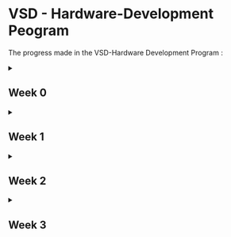 # VSD - Hardware-Development Peogram
The progress made in the VSD-Hardware Development Program :
<details>
     <summary>
          <h2 id = 'Week 0'>Week 0</h2>
     </summary>
     Installation in UBUNTU
     <h3>System Information</h3>
     <ol>
          <li>OS: Ubuntu 22.04<br></li>
          <li>RAM: 8 GB<br></li>
          <li>Storage: 40 GB<br></li>
     </ol>
     <h3>Yosys</h3>
     Commands to install Yosys are as follows:
     
     ```
     sudo apt-get update
     git clone https://github.com/YosysHQ/yosys.git
     cd yosys
     sudo apt install make
     sudo apt-get install build-essential clang bison flex \
               libreadline-dev gawk tcl-dev libffi-dev git \
               graphviz xdot pkg-config python3 libboost-system-dev \
               libboost-python-dev libboost-filesystem-dev zlib1g-dev
     make config-gcc
     make 
     sudo make install
     ```

Successful installation of Yosys:
![yosys](https://github.com/SRINETHIR/Hardware-Design/assets/141196086/e9448497-7562-479f-b50e-dd6982d35ef0) 

<h3>GTKWave</h3>
Commands to install GTKWave are as follows:

```
sudo apt-get update
sudo apt install gtkwave
```

Successful installation of Gtkwave:
![GTKwave](https://github.com/SRINETHIR/Hardware-Design/assets/141196086/8808c5c5-11b5-448b-956a-29be9d0e0950)


<h3>iverilog</h3>
Commands to install iverilog are as follows:

```
sudo apt-get update
sudo apt-get install iverilog
```

Successful installation of iverilog:
![iverilog](https://github.com/SRINETHIR/Hardware-Design/assets/141196086/5835b475-6784-426a-aefa-0f1f47c2b5b8)

</details>

<details>
     <summary>
          <h2 id = 'Week 1'>Week 1</h2>
     </summary>
     <h3>Day 1</h3>
     
____

Stimulation of a 2x1 MUX using iverilog and synthesis of the MUX is done using Yosys. The simulation results of the MUX is plotted with a tool called gtkwave. Gtkwave tools use the vcd (value changing dump) file to get the simulation results.
<details>
     <summary>
          <h4 id = 'Simulation'>Simulation</h4>
     </summary>
     
Commands to simulate the RTL Design and plot it
     
     
```
iverilog  <name of verilog file: good_mux.v> <Name of the test bench: tb_good_mux.v>
./a.out
gtkwave <Nmae of vcd file: tb_good_mux.vcd>
```

<h4>iverilog</h4>

![1_good_mux_iverilog](https://github.com/SRINETHIR/Hardware-Design/assets/141196086/72636cbd-8991-42b1-a415-6faf9854598e)

<h4>gtkwave</h4>

![2_good_mux_gtkwave](https://github.com/SRINETHIR/Hardware-Design/assets/141196086/256eb1a8-8b87-4e63-9669-5dd08749d3e9)

</details>

<details>
     <summary>
          <h4 id = 'Synthesis'>Synthesis</h4>
     </summary>

<h4>Synthesis using Yosys</h4>
Yosys is a synthesizer used to convert the RTL Design to a netlist.<br>
Commands to synthesize and generate the netlist.

```
read_liberty -lib <path to .lib file>
read_verilog <Verilog file name>
synth -top <module name that has to be synthesised>
abc -liberty <path to .lib file>
```

Synthesized design of the good mux

![3_logic design good mux](https://github.com/SRINETHIR/Hardware-Design/assets/141196086/4c5bb1c7-cd8f-44f0-a31a-32185190d91c)

Commands to generate the netlist of good mux

```
write_verilog <name of the netlist to be generated.v>
write_verilog -noattr <name of the netlist to be generated.v>
```

![4_netlist good mux](https://github.com/SRINETHIR/Hardware-Design/assets/141196086/7e9bb20d-2b28-4fbd-9b08-d78a98e7c58f)

</details>

<h3>Day 2</h3>

____

Synthesis of multimodule file – with 2 submodules.<br><br>
Synthesis is important at the submodule level for 2 major reasons:
<ol>
          <li>When there is a presence of multiple instantiations of the same component, then the module is synthesized a single time and replicated multiple times in the top and need not be synthesized multiple times. Hence, this helps to save time.<br></li>
          <li>Dive and conquer – A massive device is divided into small units and given to the synthesizer tool which gives out the optimized netlist which is then placed together on the top layer. <br></li>
 </ol>

Hierarchical design – the design is constituted of submodules and the hierarchy is preserved

<details>
     <summary>
          <h4 id = 'Synthesis of Multiple Modules'> Synthesis of Multiple Modules <h4>
     </summary>

Commands used to Synthesize multiple modules hierarchical design:

```
read_liberty -lib <path to the .lib file>
read_verilog <name of the Verilog file>
synth_top <name given>
abc -liberty <path to the .lib file>
show <name given>
```

Hierarchical design generated 

![5_multimodule synth](https://github.com/SRINETHIR/Hardware-Design/assets/141196086/4af7455b-d730-44f8-bc94-60155dc21db0)

Generating a netlist for the hierarchical design

Command to generate the netlist of the hierarchical design
```
write_verilog -noattr <name given>
!vim <name given>
```

Netlist 

![6_multimodule netlist](https://github.com/SRINETHIR/Hardware-Design/assets/141196086/9c23125b-a53e-4afa-8211-5e877a468f8c)

</details>

<details>
     <summary>
          <h4 id = 'Synthesizing flattened multiple module'> Synthesizing flattened multiple module <h4>
     </summary>

Flattened design generation
Commands to flatten the design generated

```
flatten
show
```
Flattened Design:

![7_multimoduled_flatten](https://github.com/SRINETHIR/Hardware-Design/assets/141196086/73506e63-c6d9-496d-825b-7c77b8ebe9ed)

Commands to flatten and generate the flattened netlist

```
write_verilog -noattr <given name: multiple_modules_flat.v>
!vim <given name: multiple_modules_flat.v>
```

Flattened netlist

![7_multimoduled_flatten_netlist](https://github.com/SRINETHIR/Hardware-Design/assets/141196086/b708604b-18b3-4569-8941-2ba31cbfcae5)

</details>

<details>
     <summary>
          <h4 id = 'Sub module level synthesis'> Sub module level synthesis <h4>
     </summary>

Commands to synthesized design of sub-module:

```
read_liberty -lib <path to .lib file>
read_verilog <name of the verilog file>
synth -top sub_module1
abc -liberty  <path to .lib file>
show
```

Generated design of the submodule:

![8_submodule1_design](https://github.com/SRINETHIR/Hardware-Design/assets/141196086/a7b831aa-d032-4104-b5b8-19bd874fbb09)


</details>

<details>
     <summary>
          <h4 id = 'Simulation of Asynchronous reset'> Simulation of Asynchronous reset <h4>
     </summary>

Commands to simulate Asynchronous reset:

```
iverilog <Name of Verilog file: dff_asyncres.v Name of testbench: tb_dff_asyncres.v>
./a.out
gtkwave <Name of the vcd file: tb_dff_asyncres.vcd>

```

Plot for the simulation of Asynchronous reset:

![4_dff_asyncres_simulation](https://github.com/SRINETHIR/Hardware-Design/assets/141196086/6a07bf59-f8be-4366-a41e-2c72ee9fffa0)

</details>

<details>
     <summary>
          <h4 id = 'Simulation of Asynchronous set'> Simulation of Asynchronous set <h4>
     </summary>

Commands to simulate Asynchronous set:

```
iverilog <Name of Verilog file: dff_async_set.v Name of testbench: tb_dff_async_set.v>
./a.out
gtkwave <Name of the vcd file: tb_dff_async_set.vcd>

```

Plot for the simulation of the Asynchronous set:

![5_dff_async_set_simulation](https://github.com/SRINETHIR/Hardware-Design/assets/141196086/ff1f1381-111f-4fef-90d4-f0d0110a2a8e)

</details>

<details>
     <summary>
          <h4 id = 'Simulation of Synchronous reset'> Simulation of Synchronous reset <h4>
     </summary>

Commands to simulate Synchronous reset:

```
iverilog <Name of Verilog file: dff_syncres.v Name of testbench: tb_dff_syncres.v>
./a.out
gtkwave <Name of the vcd file: tb_dff_syncres.vcd>

```

Plot for the simulation of the Synchronous reset:

![6_dff_syncres_simulation](https://github.com/SRINETHIR/Hardware-Design/assets/141196086/85e9a1ee-7b5d-414d-8184-e25ed0ec8882)

</details>

<details>
     <summary>
          <h4 id = 'Synthesis of Asynchronous reset'> Synthesis of Asynchronous reset <h4>
     </summary>

Commands to simulate Asynchronous reset:

```
read_liberty <path to .lib file>
read_verilog -lib <name of Verilog file: dff_asyncres.v>
synth -top <Name given: dff_asyncres>
dfflibmap -liberty <path to .lib file>
abc -liberty <path to .lib file>
show

```

Design of the Asynchronous reset:

![1_dff_asyncres](https://github.com/SRINETHIR/Hardware-Design/assets/141196086/a304689a-b89e-46e6-a3df-51751f72f5a9)

</details>

<details>
     <summary>
          <h4 id = 'Synthesis of Asynchronous set'> Synthesis of Asynchronous set <h4>
     </summary>

Commands to simulate Asynchronous set:

```
read_liberty <path to .lib file>
read_verilog  -lib <name of Verilog file: dff_async_set.v>
synth -top <Name given: dff_async_set.v >
dfflibmap -liberty <path to .lib file>
abc -liberty <path to .lib file>
show

```

Design of the Asynchronous set:

![2_dff_async_set](https://github.com/SRINETHIR/Hardware-Design/assets/141196086/fd083ad5-5e68-4301-a5d9-03fde722f728)

</details>


<details>
     <summary>
          <h4 id = 'Synthesis of Synchronous reset'> Synthesis of Synchronous reset <h4>
     </summary>

Commands to simulate Synchronous reset:

```
read_liberty <path to .lib file>
read_verilog  -lib <name of Verilog file: dff_async_set.v>
synth -top <Name given: dff_async_set.v >
dfflibmap -liberty <path to .lib file>
abc -liberty <path to .lib file>
show

```

Design of the Synchronous reset:

![3_dff_syncres](https://github.com/SRINETHIR/Hardware-Design/assets/141196086/1bfcc4be-6d3b-4628-8d5c-d3347ff453e3)

</details>
</details>

<details>
     <summary>
          <h2 id = 'Week 2'>Week 2</h2>
     </summary>
          
<h3>Day 3</h3>
     
____

Any logic can be optimized to save the design's power and area. The logic available is generally combinational or sequential based on the components used. Techniques used to optimize combinational logic include constant propagation and boolean logic optimization techniques like K Map and Quine McKlusky.
<br>
<br>
<ol>
     <li> Constant Propagation (direct optimizarion) <br></li>
     <li> Boolean logic optimization <br></li>
     <ul>
          <li> K -Map </li>
          <li> Quine Mcklusky </li>
     </ul>
     </ol>
The sequential logic optimization techniques are majorly divided into Basic and advanced. Sequential constant propagation is one of the basic sequential logic optimizations. Whereas the advanced sequential logic optimization includes state optimization, retiring, and sequential logic cloning.
<br>
<ol>
     <li> Basic sequential logic optimization <br></li>
     <ul>
          <li> Sequential constant propagation - the flop always propagates a constant called the sequential propagation constant when the clock is also involved. </li>
     </ul>
     <li> Advanced sequential logic optimization <br></li>
     <ul>
          <li> State Optimization - Optimization of unused states </li>
          <li> Retiming - Splitting and pushing the combinational logic to decrease timings and increase the frequency. </li>
          <li> Sequential logic cloning - Physical aware synthesis to obtain an optimized floor plan. </li>
     </ul>
     </ol>

<details>
     <summary>
          <h4 id = 'Optimization of opt_check.v'> Optimization of opt_check.v <h4>
     </summary>

Commands to optimize opt_check.v:

```
yosys
read_liberty -lib <path to .lib file>
read_verilog <Name of Verilog file: opt_check.v>
synth -top <Given name: opt_check>
opt_clean -purge
abc -liberty <path to .lib file> 
show

```

Design of optimized opt_check.v:

![1_opt_check](https://github.com/SRINETHIR/Hardware-Design/assets/141196086/87a089aa-0d71-498f-9cb5-9d48bcaab02b)

The design of the opt_check is optimized by only using a 2 input and gate.

</details>

<details>
     <summary>
          <h4 id = 'Optimization of opt_check2.v'> Optimization of opt_check2.v <h4>
     </summary>

Commands to optimize opt_check2.v:

```
yosys
read_liberty -lib <path to .lib file>
read_verilog <Name of Verilog file: opt_check2.v>
synth -top <Given name: opt_check2>
opt_clean -purge
abc -liberty <path to .lib file> 
show

```

Design of optimized opt_check2.v:

![2_opt_check2](https://github.com/SRINETHIR/Hardware-Design/assets/141196086/5528b3f4-1398-48ba-a94f-f60a88a2f339)

The design of the opt_check2 is optimized by only using a 2 input or gate.


</details>

<details>
     <summary>
          <h4 id = 'Optimization of opt_check3.v'> Optimization of opt_check3.v <h4>
     </summary>

Commands to optimize opt_check3.v:

```
yosys
read_liberty -lib <path to .lib file>
read_verilog <Name of Verilog file: opt_check3.v>
synth -top <Given name: opt_check3>
opt_clean -purge
abc -liberty <path to .lib file> 
show

```

Design of optimized opt_check3.v:

![3_opt_check3](https://github.com/SRINETHIR/Hardware-Design/assets/141196086/7a5abb34-f41c-4723-bf93-67cfe91d6da9)

The design of the opt_check3 is optimized by only using a 3 input and gate.

</details>

<details>
     <summary>
          <h4 id = 'Optimization of opt_check4.v'> Optimization of opt_check4.v <h4>
     </summary>

Commands to optimize opt_check4.v:

```
yosys
read_liberty -lib <path to .lib file>
read_verilog <Name of Verilog file: opt_check4.v>
synth -top <Given name: opt_check4>
opt_clean -purge
abc -liberty <path to .lib file> 
show

```

Design of optimized opt_check4.v:

![4_opt_check4](https://github.com/SRINETHIR/Hardware-Design/assets/141196086/7aba50b4-62fb-46ca-93ca-7bcb2dcd83eb)

The design of the opt_check4 is optimized by only using a 2-input xor gate.

</details>

<details>
     <summary>
          <h4 id = 'Optimization of multiple_module_opt.v'> Optimization of multiple_module_opt.v <h4>
     </summary>

Commands to optimize multiple_module_opt.v:

```
yosys
read_liberty -lib <path to .lib file>
read_verilog <Name of Verilog file: multiple_module_opt.v>
synth -top <Given name: multiple_module_opt>
flatten
opt_clean -purge
abc -liberty <path to .lib file> 
show

```

Design of optimized multiple_module_opt.v:

![5_multiple_module_opt](https://github.com/SRINETHIR/Hardware-Design/assets/141196086/70938d69-d6de-443e-9604-e5e098e9de3b)

The design of the multiple_module_opt is optimized by only using a 2-input and gate and or gate.

</details>

<details>
     <summary>
          <h4 id = 'Optimization of multiple_module_opt2.v'> Optimization of multiple_module_opt2.v <h4>
     </summary>

Commands to optimize multiple_module_opt2.v:

```
yosys
read_liberty -lib <path to .lib file>
read_verilog <Name of Verilog file: multiple_module_opt2.v>
synth -top <Given name: multiple_module_opt2>
flatten
opt_clean -purge
abc -liberty <path to .lib file> 
show

```

Design of optimized multiple_module_opt2.v:

![6_multiple_module_opt2](https://github.com/SRINETHIR/Hardware-Design/assets/141196086/97e9eba5-b9a6-4997-8193-b35f87fbadf3)

The design of the multiple_module_opt2 is optimized by using no standard cells.

</details>

<details>
     <summary>
          <h4 id = 'Simulation of optimized dff_const1.v'> Simulation of optimized dff_const1.v <h4>
     </summary>

Commands to Simulation of optimized dff_const1.v:

```
iverilog <Name of verilog file: dff_const1.v Name of testbench: tb_dff_const1.v>
./a.out
gtkwave <Nmae of vcd file: tb_dff_const1.vcd>

```

Plot of optimized dff_const1.v:
From the plot, we can see that once the reset is low, Q waits for the next rising edge of the clock to change.

![1_simulation_const1](https://github.com/SRINETHIR/Hardware-Design/assets/141196086/5f2bb628-e43c-4624-a822-14066ab676dd)

</details>

<details>
     <summary>
          <h4 id = 'Synthesis of optimized dff_const1.v'> Synthesis of optimized dff_const1.v <h4>
     </summary>

Commands to Synthesis of optimized dff_const1.v:

```
yosys
read_liberty -lib <path to .lib file>
read_verilog <Name of verilog file: dff_const1.v>
synth -top <Given name: dff_const1>
dfflibmap -liberty <path to .lib file>
abc -liberty <path to .lib file>
show

```

Design of optimized dff_const1.v:

![2_synthesis_const1](https://github.com/SRINETHIR/Hardware-Design/assets/141196086/0bbb9afc-93ad-488e-a0ee-bd94a565fc04)

</details>

<details>
     <summary>
          <h4 id = 'Simulation of optimized dff_const2.v'> Simulation of optimized dff_const2.v <h4>
     </summary>

Commands to Simulation of optimized dff_const2.v:

```
iverilog <Name of verilog file: dff_const2.v Name of testbench: tb_dff_const2.v>
./a.out
gtkwave <Nmae of vcd file: tb_dff_const2.vcd>

```

Plot of optimized dff_const2.v:
From the plot, we can see that remains high regardless of the changes in reset and clock. This is because the clock has no rising edge once the reset goes low from high.

![3_simulation_const2](https://github.com/SRINETHIR/Hardware-Design/assets/141196086/c3d4f977-925c-4252-a4b0-24c73549bbc6)

</details>

<details>
     <summary>
          <h4 id = 'Synthesis of optimized dff_const2.v'> Synthesis of optimized dff_const2.v <h4>
     </summary>

Commands to Synthesis of optimized dff_const2.v:

```
yosys
read_liberty -lib <path to .lib file>
read_verilog <Name of verilog file: dff_const2.v>
synth -top <Given name: dff_const2>
dfflibmap -liberty <path to .lib file>
abc -liberty <path to .lib file>
show

```

Design of optimized dff_const2.v:

![4_synthesis_const2](https://github.com/SRINETHIR/Hardware-Design/assets/141196086/7368ceeb-6cfe-44ea-888f-99857b97b79c)

</details>

<details>
     <summary>
          <h4 id = 'Simulation of optimized dff_const3.v'> Simulation of optimized dff_const3.v <h4>
     </summary>

Commands to Simulation of optimized dff_const3.v:

```
iverilog <Name of verilog file: dff_const3.v Name of testbench: tb_dff_const3.v>
./a.out
gtkwave <Nmae of vcd file: tb_dff_const3.vcd>

```

Plot of optimized dff_const3.v:
From the plot, we can infer that Q does not follow Q1 directly. In the rising edge of the clock, Q1 takes some delay(Tcq) hence the high signal of Q1 is detected lately resulting in Q becoming high in the next rising edge of the clock. Due to this there is an instantaneous drop of the signal Q.

![1_simulation_const3](https://github.com/SRINETHIR/Hardware-Design/assets/141196086/d9ed5d0f-dd4b-40fd-82ed-2205e94c03a0)

</details>

<details>
     <summary>
          <h4 id = 'Synthesis of optimized dff_const3.v'> Synthesis of optimized dff_const3.v <h4>
     </summary>

Commands to Synthesis of optimized dff_const3.v:

```
yosys
read_liberty -lib <path to .lib file>
read_verilog <Name of verilog file: dff_const3.v>
synth -top <Given name: dff_const3>
dfflibmap -liberty <path to .lib file>
abc -liberty <path to .lib file>
show

```

Design of optimized dff_const3.v:

![2_synthesis_const3](https://github.com/SRINETHIR/Hardware-Design/assets/141196086/c80cbf9d-272f-4d85-8b54-cd38a6c5d5ff)

</details>

<details>
     <summary>
          <h4 id = 'Simulation of optimized dff_const4.v'> Simulation of optimized dff_const4.v <h4>
     </summary>

Commands to Simulation of optimized dff_const4.v:

```
iverilog <Name of verilog file: dff_const4.v Name of testbench: tb_dff_const4.v>
./a.out
gtkwave <Nmae of vcd file: tb_dff_const4.vcd>

```

Plot of optimized dff_const4.v:
From the plot we can infer the Q and Q1 both remain high regardless of  clock and reset.

![3_simulation_const4](https://github.com/SRINETHIR/Hardware-Design/assets/141196086/bdfcc35d-3123-439f-b476-a1a5c186d055)

</details>

<details>
     <summary>
          <h4 id = 'Synthesis of optimized dff_const4.v'> Synthesis of optimized dff_const4.v <h4>
     </summary>

Commands to Synthesis of optimized dff_const4.v:

```
yosys
read_liberty -lib <path to .lib file>
read_verilog <Name of verilog file: dff_const4.v>
synth -top <Given name: dff_const4>
dfflibmap -liberty <path to .lib file>
abc -liberty <path to .lib file>
show

```

Design of optimized dff_const4.v:

![4_synthesis_const4](https://github.com/SRINETHIR/Hardware-Design/assets/141196086/63313dcc-137d-4cb6-98a3-21f9ce44fa96)

</details>

<details>
     <summary>
          <h4 id = 'Simulation of optimized dff_const5.v'> Simulation of optimized dff_const5.v <h4>
     </summary>

Commands to Simulation of optimized dff_const5.v:

```
iverilog <Name of verilog file: dff_const5.v Name of testbench: tb_dff_const5.v>
./a.out
gtkwave <Nmae of vcd file: tb_dff_const5.vcd>

```

Plot of optimized dff_const5.v:
From the plot, we can infer that Q1 becomes high from low as soon as the reset goes low from high. Q follows Q1 in the next rising edge of the clock.

![1_Simulation_const5](https://github.com/SRINETHIR/Hardware-Design/assets/141196086/90afcfaf-057e-489c-b087-0610e043d425)

</details>

<details>
     <summary>
          <h4 id = 'Synthesis of optimized dff_const5.v'> Synthesis of optimized dff_const5.v <h4>
     </summary>

Commands to Synthesis of optimized dff_const5.v:

```
yosys
read_liberty -lib <path to .lib file>
read_verilog <Name of verilog file: dff_const5.v>
synth -top <Given name: dff_const5>
dfflibmap -liberty <path to .lib file>
abc -liberty <path to .lib file>
show

```

Design of optimized dff_const5.v:
The design is optimized in such a way that it uses only one flipflop. We can see that only the last bit of the counter toggles and hence only one flipflop is used. The unused bits are completely optimized without using flipflop as it is not related to the primary inputs. Used output - count[0].

![2_Synthesis_const5](https://github.com/SRINETHIR/Hardware-Design/assets/141196086/ec72b940-b1b0-445d-a439-42e4e66eecaa)

</details>

<details>
     <summary>
          <h4 id = 'Synthesis of optimized counter_opt.v'> Synthesis of optimized counter_opt.v <h4>
     </summary>

Commands to Synthesis of optimized counter_opt.v:

```
yosys
read_liberty -lib <path to .lib file>
read_verilog <Name of verilog file: counter_opt.v>
synth -top <Given name: counter_opt>
dfflibmap -liberty <path to .lib file>
abc -liberty <path to .lib file>
show

```

Design of optimized counter_opt.v:
All the 3 flipflops are used and the optimized design is shown below

![1_sysnthesis_counteropt](https://github.com/SRINETHIR/Hardware-Design/assets/141196086/8ebe1e29-c2ca-4fbf-8835-9fc9966dd03b)

</details>

<details>
     <summary>
          <h4 id = 'Synthesis of optimized counter_opt2.v'> Synthesis of optimized counter_opt2.v <h4>
     </summary>

Commands to Synthesis of optimized counter_opt2.v:

```
yosys
read_liberty -lib <path to .lib file>
read_verilog <Name of verilog file: counter_opt2.v>
synth -top <Given name: counter_opt>
dfflibmap -liberty <path to .lib file>
abc -liberty <path to .lib file>
show

```

Design of optimized counter_opt2.v:

![2_sysnthesis_counteropt2](https://github.com/SRINETHIR/Hardware-Design/assets/141196086/96b5f583-e58c-4980-860c-850c27af60b9)

</details>

<h3>Day 4</h3>
     
____


GLS is a gate-level stimulus. A single testbench will align for both a design and a netlist.
GLS is used to check the logical correctness of a design after the synthesis. GLS used here don't consider delay annotations but generally, it is made sure that the timing of the design is met. The meaning of and, or and many other keywords used in the netlist is mentioned in the gate-level verilog models. GLS is used to verify the functionality of the design.
<br>
<br>
There are many reasons to verify the functionality of the design. One of the major reasons is synthesis and simulation mismatch.
Synthesis and simulation mismatch is mainly due to:
<ol>
     <li> Missing sensitivity test </li>
     <li> Blocking vs Non - Blocking assignments </li>
     <li> Non standard verilog coding </li>
</ol>

Due to this kind of mismatch in the network in synthesis and simulation, it is important to run GLS (Gate Level Synthesis) and match the expected outputs in the simulation. It had to be made sure that there is no synthesis - simulation mismatch due to the various above mentioned reasons.

<details>
     <summary>
          <h4 id = 'RTL Simulation of ternary_operator_mux.v'> RTL Simulation of ternary_operator_mux.v <h4>
     </summary>

Commands to RTL Simulation of ternary_operator_mux.v:

```
iverilog <Name of Verilog file: ternary_operator_mux.v> <Nmae of test bench: tb_ternary_operator_mux.v>
./a.out
gtkwave tb_ternary_operator_mux.vdc

```

Plot of RTL simulated ternary_operator_mux.v:
The plot depicts a 2x1 Mux. That is the output y takes the value of i0 when the select is low and the output y takes the value of i1 when the select is high.

![1_ternaryoperator_rtlsimulation](https://github.com/SRINETHIR/Hardware-Design/assets/141196086/92d12933-f0ed-49d4-b049-7091e19f0743)

</details>

<details>
     <summary>
          <h4 id = 'Synthesis of ternary_operator_mux.v'> Synthesis of ternary_operator_mux.v <h4>
     </summary>

Commands to Synthesis of ternary_operator_mux.v:

```
yosys
read_liberty <path to .lib file>
read_verilog <name of Verilog file: ternary_operator_mux.v>
synth -top <Given name: ternary_operator_mux>
abc -liberty <path to .lib file>
write_verilog -noattr <name of netlist: ternary_operator_mux_net.v>
show

```

Design of ternary_operator_mux.v:

![2_ternaryoperator_design](https://github.com/SRINETHIR/Hardware-Design/assets/141196086/9fd54f5f-2e67-4a06-87a5-591cae3f03de)

Generated netlist of ternary_operator_mux.v

![3_netlist_ternaryoperator](https://github.com/SRINETHIR/Hardware-Design/assets/141196086/68a3a65d-4ef3-401e-960c-5288c22c16ba)

</details>

<details>
     <summary>
          <h4 id = 'GLS Simulation of ternary_operator_mux.v'> GLS Simulation of ternary_operator_mux.v <h4>
     </summary>

Commands to GLS Simulation of ternary_operator_mux.v:

```
iverilog <Path to primitives.v file > <Path to sky130_fd_sc_hd__tt_025C_1v80.lib> <Name of netlist: ternary_operator_mux_net.v> <Name of testbench: tb_ternary_operator_mux.v>
./a.out
gtkwave tb_ternary_operator_mux.vdc

```

The plot of GLS simulated ternary_operator_mux.v:
We can observe the mismatch in the simulation.

![4_ternaryoperator_GLSsimulation](https://github.com/SRINETHIR/Hardware-Design/assets/141196086/e792915d-f8eb-4a56-a88c-5c344097578c)

</details>

<details>
     <summary>
          <h4 id = 'RTL Simulation of bad_mux.v'> RTL Simulation of bad_mux.v <h4>
     </summary>

Commands to RTL Simulation of bad_mux.v:

```
iverilog <Name of verilog file: bad_mux.v> <Name of testbench: tb_bad_mux.v>
./a.out
gtkwave <tb_bad_mux.vcd> 

```

Plot of RTL simulated bad_mux.v:

![1_RTLsimulation_badmux](https://github.com/SRINETHIR/Hardware-Design/assets/141196086/15b81bfc-5eb0-45f3-9e97-96e4a7092b90)

</details>

<details>
     <summary>
          <h4 id = 'Synthesis of bad_mux.v'> Synthesis of bad_mux.v <h4>
     </summary>

Commands to Synthesis of bad_mux.v:

```
yosys
read_liberty <path to .lib file>
read_verilog <name of Verilog file: bad_mux.v>
synth -top <Given name: bad_mux>
abc -liberty <path to .lib file>
write_verilog -noattr <name of netlist: bad_mux_net.v>
show

```

Design of bad_mux.v:

![2_synthesis_badmux](https://github.com/SRINETHIR/Hardware-Design/assets/141196086/5d3493fb-d6ba-4ad1-8767-3af8d9a240dd)

Generated netlist of bad_mux.v

![3_netlist_badmux](https://github.com/SRINETHIR/Hardware-Design/assets/141196086/fcdce4fa-284f-41cd-8f86-7d0973e63e85)

</details>

<details>
     <summary>
          <h4 id = 'GLS Simulation of bad_mux.v'> GLS Simulation of bad_mux.v <h4>
     </summary>

Commands to GLS Simulation of bad_mux.v:

```
iverilog <Path to primitives.v file > <Path to sky130_fd_sc_hd__tt_025C_1v80.lib> <Name of netlist: bad_mux_net.v> <Name of testbench: tb_bad_mux.v>
./a.out
gtkwave tb_bad_mux.vdc

```

The plot of GLS simulated bad_mux.v:

![4_GLSsimulation_badmux](https://github.com/SRINETHIR/Hardware-Design/assets/141196086/c274a043-484a-4b72-bc9d-951748854705)

</details>


<details>
     <summary>
          <h4 id = 'RTL Simulation of blocking_caveat.v'> RTL Simulation of blocking_caveat.v <h4>
     </summary>

Commands to RTL Simulation of blocking_caveat.v:

```
iverilog <Name of verilog file: blocking_caveat.v> <Name of testbench: tb_blocking_caveat.v>
./a.out
gtkwave <tb_blocking_caveat.vcd> 

```

Plot of RTL simulated blocking_caveat.v:
From the plot we can see that, it acts like a flop as d takes the previous value and not the current evaluated value.

![1_RTL_simulation](https://github.com/SRINETHIR/Hardware-Design/assets/141196086/63b11c84-d295-4f26-aaf3-6f5ca71484b8)

</details>

<details>
     <summary>
          <h4 id = 'Synthesis of blocking_caveat.v'> Synthesis of blocking_caveat.v <h4>
     </summary>

Commands to Synthesis of blocking_caveat.v:

```
yosys
read_liberty <path to .lib file>
read_verilog <name of Verilog file: blocking_caveat.v>
synth -top <Given name: blocking_caveat>
abc -liberty <path to .lib file>
write_verilog -noattr <name of netlist: blocking_caveat _net.v>
show

```

Design of blocking_caveat.v:

![2_synthesis](https://github.com/SRINETHIR/Hardware-Design/assets/141196086/a35e671b-4702-4e36-ad07-205db1c3d899)

Generated netlist of blocking_caveat.v

![3_netlist](https://github.com/SRINETHIR/Hardware-Design/assets/141196086/f2fcf81c-9742-429f-ab37-27b74feee757)

</details>

<details>
     <summary>
          <h4 id = 'GLS Simulation blocking_caveat.v'> GLS Simulation of blocking_caveat.v <h4>
     </summary>

Commands to GLS Simulation of blocking_caveat.v:

```
iverilog <Path to primitives.v file > <Path to sky130_fd_sc_hd__tt_025C_1v80.lib> <Name of netlist: blocking_caveat _net.v> <Name of testbench: tb_ blocking_caveat .v>
./a.out
gtkwave tb_ blocking_caveat.vdc

```

The plot of GLS simulated blocking_caveat.v:
The correct plot can be seen as it takes the current value of d.

![4_GLS_simulation](https://github.com/SRINETHIR/Hardware-Design/assets/141196086/5bbeb91a-1948-46fe-a857-4a0e0fa47960)

</details>

</details>

<details>
     <summary>
          <h2 id = 'Week 3'>Week 3</h2>
     </summary>

<h3>What is RISC V? </h3>
     
____

RISC V stands for reduced instruction set computing – five, an open standard instruction set architecture (ISA). RISC V is a 32-bit processor with 31 general-purpose registers. RISC V has a highly optimized set of instructions for high efficiency and performance. RISC V is also highly portable, flexible, and compatible.

<h3> Piplining </h3>

____

Pipelining subdivides a single-cycle processor into five pipeline stages. Hence, Five instructions can be executed simultaneously, one in each stage. Since, each stage has only one – fifth of the entire logic, the clock frequency is approximately five times faster.

![risc](https://github.com/SRINETHIR/Hardware-Design/assets/141196086/a669e8f9-8fb3-48d1-8555-4e1ca4d893bf)

The pipelining stages of the architecture are:
<br>
<ol>
<li> Instruction fetch - the instruction to be executed next is fetched from memory. The instruction is retrieved from the address in the program counter (PC), and the PC is then incremented to point to the next instruction.</li><br>
<li> Decode - the fetched instruction is decoded to determine what actions are required. The opcode (operation code) and operands are identified.</li><br>
<li> Execute - the actual computation specified by the instruction is performed. For arithmetic and logic operations, the ALU (Arithmetic Logic Unit) is used.</li><br>
<li> Memory Access – Memory operations are handled in this stage. Data is read from the memory and placed in the register.</li><br>
<li> Write Back - the result is written back to the appropriate register in the register file.</li><br>
</ol>

<details>
     <summary>
          <h4 id = 'Basic of C'> Basic of C <h4>
     </summary>

Code to install leafpad editor

```
sudo snap install leafpad
```
The snippet for commands are used to open the leafpad editor, compile and run the written program 
```
leafpad <Given name of the C file – sum1ton.c> &
gcc <Name of the C file – sum1ton.c>
./a.out
```
C Program that is written in the leafpad editor

![1_sum1ton_prgm](https://github.com/SRINETHIR/Hardware-Design/assets/141196086/8d1223d6-121a-4710-bfbe-bececc7c96bd)

Output of the C program written 

![2_output_prgm](https://github.com/SRINETHIR/Hardware-Design/assets/141196086/e3e87a48-9ecc-4b1f-9195-6c90c89583a5)
     
</details>


<details>
     <summary>
          <h4 id = 'RISC - V based lab'> RISC - V based lab <h4>
     </summary>

Compiling a C program with a RISC V compiler

The command to display the C code in the terminal is the cat command:
```
cat <Name of the C file: sum1ton.c>
```

![abc](https://github.com/SRINETHIR/Hardware-Design/assets/141196086/f6b09cf0-8ca0-4e17-88fe-bed500a7e537)

Command to compile the C program with the RISC V compiler

```
riscv64-unknown-elf-gcc -O1 -mabi=lp64 -march=rv64i -o <Output file name: sum1ton.o> <Input C source file: sum1ton.c>

```
![4_file_generated](https://github.com/SRINETHIR/Hardware-Design/assets/141196086/cbf0dbd0-b435-42ff-9f9e-16c8fbbfa6c1)

Checking if the output file (sum1ton.o) is created after compiling
```
ls -ltr <Output file name: sum1ton.o>
```
![abc](https://github.com/SRINETHIR/Hardware-Design/assets/141196086/0c86c2eb-40c1-4dec-8795-659dbaca09f7)

To see the assembly-level language, the assembly code is a byte addressing the following command is used.

```
riscv64-unknown-elf-objdump -d <Output file name: sum1ton.o>
riscv64-unknown-elf-objdump -d <Output file name: sum1ton.o> | less
/main
```
The number of instructions that are present in the main function with O1 optimization:

(101bc-10184)/4 = E
Decimal (E) = 14

14 instructions of the main function

![5_assemblycode_O1](https://github.com/SRINETHIR/Hardware-Design/assets/141196086/2aa760e8-8c26-4731-afc5-73bbb4d9ee94)

The number of instructions is reduced with increased speed by the following code with Ofast optimization(Maximum optimization):

```
riscv64-unknown-elf-gcc -Ofast -mabi=lp64 -march=rv64i -o <Output file name: sum1ton.o> <Input C source file: sum1ton.c>
riscv64-unknown-elf-objdump -d <Output file name: sum1ton.o> | less
/main
```

![xyz](https://github.com/SRINETHIR/Hardware-Design/assets/141196086/345f3d98-a4a6-4020-b5e3-4f4307026bca)

Assembly language for reduced instruction set with increased speed.<br>
The number of instructions that are present in the main function with Ofast optimization:

(100dc-100b0)/4 = B
Decimal (B) = 11<br>
11 instructions of the main function

![6_assemblycode_Ofast](https://github.com/SRINETHIR/Hardware-Design/assets/141196086/515df89c-c430-46e2-b453-3524fb98781d)

From the above observation, we can infer that the number of instructions changes as we use different optimization flags. We can see that Ofast optimization flag (11 instructions) has a lower number of instructions than when O1 optimization flag (14 instructions) is used.<br>

`/main` is used to locate the main function of the C program.<br><br>
`riscv64-unknown-elf-gcc` - risc64 indicates the architecture.<br><br>
`elf` - elf is the executable and linkable format is the file format which is generally used for executable files.<br><br>
`lp64` - Indicates that the system uses 64-bit architecture with long integer and pointer.<br><br>
`rv64i` - i stands for interger in 64 bit RISC V.<br>

**General Optimization flags:**

> ` -O1 ` -  This is the optimization flag. This compilation flag optimizes the code without greatly affecting the compilation time. It reduces the code size and improves performance without significantly increasing compilation time. It maintains the speed between space and the speed of the code.
> <br>
> <br>
> ` -Ofast `: The ofast flag is for maximum code optimization.
> <br>
> <br>
> ` -O0 `: This is the default no-optimization state.
> <br>
> <br>
> ` -O2 `: This is a higher level of optimization. It helps to look for a balance between the compilation time and the run time performance.
> <br>
> <br>
>  ` -O3 `: This is the maximum optimization that involves maximum and aggressive optimization. Try to achieve the ideal performance with compilation time lesser than the execution speed.
> <br>
> <br>
> ` Os `: This flag is used to optimize the code size by reducing the code size, which is useful for efficient memory usage.
  
Command to run the prgram with RISC V compiler and to execute the program to get the output
```
riscv64-unknown-elf-gcc -Ofast -mabi=lp64 -march=rv64i -o <Output file name: sum1ton.o> <Input C source file: sum1ton.c>
spike pk <Name of the output file: sum1ton.o>

```

![1_risc_prgmoutput](https://github.com/SRINETHIR/Hardware-Design/assets/141196086/f0240a75-f979-46b1-aa43-155acabd8fd5)


</details>

<details>
     <summary>
          <h4 id = 'Simulation of RISC V'> Simulation of RISC V <h4>
     </summary>

Commands to simulate RISC V
```
iverilog <Nmae of Verilog file: risc_v.v> <Name of testbench: risc_v_tb.v>
./a.out
gtkwave <Name of vcd file: risc_v.vcd>

```
![1_risc_simulationCommands](https://github.com/SRINETHIR/Hardware-Design/assets/141196086/15dea9e9-114a-47f1-b471-815b8f986c8a)

Output waveform of simulated RISC V

![2_risc_simulation](https://github.com/SRINETHIR/Hardware-Design/assets/141196086/29d4a8a8-d795-47ee-a589-8073e2720eb9)

     
</details>

<details>
     <summary>
          <h4 id = 'Synthesis of RISC V'> Synthesis of RISC V <h4>
     </summary>

Commands to synthesize RISC V
```
yosys
read_liberty -lib <path to .lib file>
read_verilog <Verilog file name: risc_v.v>
synth -top <module name that has to be synthesized>
abc -liberty <path to .lib file>
write_verilog -noattr <Name of Netlist; risc_v_net.v>

```

We can see that the netlist for the RISC V design has been created in the directory 

![5_riscv_netlist](https://github.com/SRINETHIR/Hardware-Design/assets/141196086/f27a45df-766b-4369-a87b-55d6c201734a)

</details>

<details>
     <summary>
          <h4 id = 'GLS Simulation of RISC V'> GLS Simulation of RISC V <h4>
     </summary>

Commands for GLS simulation RISC V
```
iverilog <Path to primitives.v file > <Path to sky130_fd_sc_hd__tt_025C_1v80.lib> <Name of netlist: risc_v_net.v> <Name of testbench: risc_v_tb.v>
./a.out
gtkwave risc_v.vdc

```

![3_risc_GLSsimulationCommands](https://github.com/SRINETHIR/Hardware-Design/assets/141196086/7a0392dc-28b5-4819-87bc-9396fa3b1939)

The output waveform of Gate level simulated(GLS) RISC V

![4_risc_GLSsimulation](https://github.com/SRINETHIR/Hardware-Design/assets/141196086/108fbddc-d72f-4e51-a382-f729af8c56a2)

     
</details>

</details>
     

